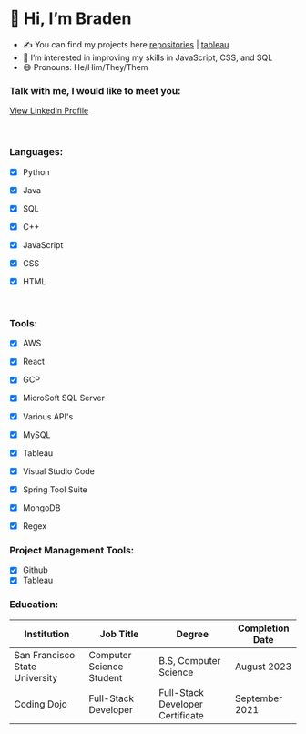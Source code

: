 # 👋 Hi, I’m Braden

- ✍ You can find my projects here [repositories](https://github.com/BrayDen002?tab=repositories) | [tableau](https://public.tableau.com/app/profile/braden.dalit)
- 👀 I’m interested in improving my skills in JavaScript, CSS, and SQL
- 😄 Pronouns: He/Him/They/Them

### Talk with me, I would like to meet you:
[View LinkedIn Profile](https://www.linkedin.com/in/braden-dalit-388ab4218/)

<br />

### Languages:
- [x] Python
- [x] Java
- [x] SQL
- [x] C++
- [x] JavaScript
- [x] CSS
- [x] HTML


<br />

### Tools:
- [x] AWS
- [x] React
- [x] GCP
- [x] MicroSoft SQL Server
- [x] Various API's
- [x] MySQL
- [x] Tableau
- [x] Visual Studio Code
- [x] Spring Tool Suite
- [x] MongoDB
- [x] Regex


### Project Management Tools:
- [x] Github
- [x] Tableau

### Education:

| Institution                   | Job Title                                  | Degree                              |Completion Date     |
| ------------------------------| -------------------------------------------|-------------------------------------|--------------------|
| San Francisco State University| Computer Science Student                   | B.S, Computer Science               |August 2023         |
| Coding Dojo                   | Full-Stack Developer                       | Full-Stack Developer Certificate    |September 2021      |

<!--
**BrayDen002/BrayDen002** is a ✨ _special_ ✨ repository because its `README.md` (this file) appears on your GitHub profile.

